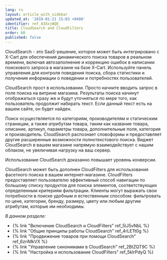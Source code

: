 ```yaml
---
lang: ru
layout: article_with_sidebar
updated_at: '2019-01-21 15:03 +0400'
identifier: ref_43XxjWQE
title: CloudSearch and CloudFilters
order: 60
published: false
---
```

CloudSearch - это SaaS-решение, которое может быть интегрировано с X-Cart для обеспечения динамического поиска товаров в реальном времени, включая автозаполнение и коррекцию ошибок в написании поискового запроса в магазине на базе X-Cart. Используйте панель управления для контроля поведения поиска, сбора статистики и получения информации о поведении и потребностях пользователей.

CloudSearch прост в использовании. Просто начните вводить запрос в поле поиска на витрине магазина. Результаты поиска начинут отображаться сразу же и будут уточняться по мере того, как пользователь продолжит набирать текст. Если данный текст есть на вашем сайте, он будет найден.

Поиск осуществляется по категориям, производителям и статическим страницам, а также атрибутам товара, таким как название товара, описание, артикул, параметры товара, дополнительные поля, категория и производитель. CloudSearch распознает словоформы и предоставляет другие расширенные возможности полнотекстового поиска. Виджет CloudSearch в вашем магазине напрямую взаимодействует с нашим облаком, не увеличивая нагрузку на ваш сервер.

Использование CloudSearch доказанно повышает уровень конверсии.

CloudSearch может быть дополнен CloudFilters для использования фасетного поиска в вашем интернет-магазине. CloudFilters предоставляет пользователю эффективный способ навигации по большому списку продуктов для поиска элементов, соответствующих определенным критериям фильтрации. Клиенты могут выражать свои потребности в поиске удобным и естественным способом: фильтровать по цене, категории, бренду, размеру, цвету или любым другим атрибутам, которые им необходимы.

_В данном разделе:_

   * {% link "Включение CloudSearch и CloudFilters" ref_5lJ5vNbL %}
   * {% link "Общие принципы работы CloudSearch" ref_4rLETt0g %}
   * {% link "Продвижение товаров при помощи CloudSearch" ref_6zriMkVX %}
   * {% link "Управление синонимами в CloudSearch" ref_2BtZQT9C %}
   * {% link "Настройка и использование CloudFilters" ref_5klrPdyQ %}
